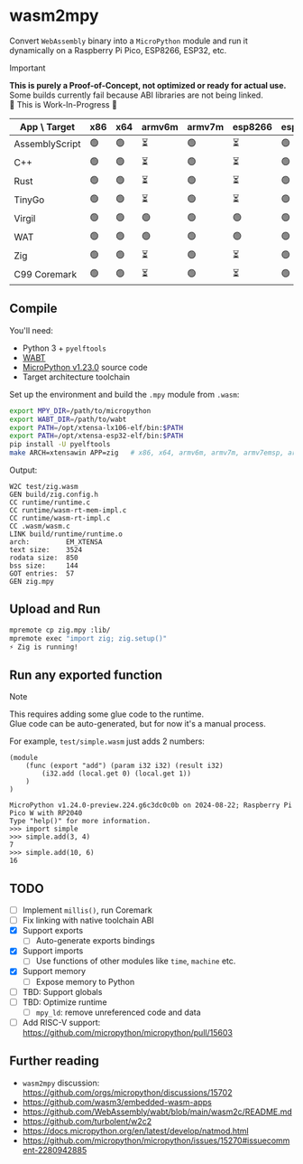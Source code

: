 # wasm2mpy

Convert `WebAssembly` binary into a `MicroPython` module and run it dynamically on a Raspberry Pi Pico, ESP8266, ESP32, etc.

> [!IMPORTANT]
> **This is purely a Proof-of-Concept, not optimized or ready for actual use.**  
> Some builds currently fail because ABI libraries are not being linked.  
> 🚧 This is Work-In-Progress 🚧

| App \ Target   | x86   | x64   | armv6m   | armv7m   | esp8266  | esp32       |
|----------------|-------|-------|----------|----------|----------|-------------|
| AssemblyScript | 🟢    | 🟢    | ⏳       | 🟢       | ⏳       | 🟢          |
| C++            | 🟢    | 🟢    | ⏳       | 🟢       | ⏳       | 🟢          |
| Rust           | 🟢    | 🟢    | ⏳       | 🟢       | ⏳       | 🟢          |
| TinyGo         | 🟢    | 🟢    | ⏳       | 🟢       | ⏳       | 🟢          |
| Virgil         | 🟢    | 🟢    | 🟢       | 🟢       | 🟢       | 🟢          |
| WAT            | 🟢    | 🟢    | 🟢       | 🟢       | 🟢       | 🟢          |
| Zig            | 🟢    | 🟢    | ⏳       | 🟢       | ⏳       | 🟢          |
| C99 Coremark   | 🟢    | 🟢    | ⏳       | 🟢       | ⏳       | 🟢          |

## Compile

You'll need:

- Python 3 + `pyelftools`
- [WABT](https://github.com/WebAssembly/wabt/releases/tag/1.0.36)
- [MicroPython v1.23.0](https://github.com/micropython/micropython) source code
- Target architecture toolchain

Set up the environment and build the `.mpy` module from `.wasm`:

```sh
export MPY_DIR=/path/to/micropython
export WABT_DIR=/path/to/wabt
export PATH=/opt/xtensa-lx106-elf/bin:$PATH
export PATH=/opt/xtensa-esp32-elf/bin:$PATH
pip install -U pyelftools
make ARCH=xtensawin APP=zig   # x86, x64, armv6m, armv7m, armv7emsp, armv7emdp, xtensa, xtensawin
```

Output:

```log
W2C test/zig.wasm
GEN build/zig.config.h
CC runtime/runtime.c
CC runtime/wasm-rt-mem-impl.c
CC runtime/wasm-rt-impl.c
CC .wasm/wasm.c
LINK build/runtime/runtime.o
arch:         EM_XTENSA
text size:    3524
rodata size:  850
bss size:     144
GOT entries:  57
GEN zig.mpy
```

## Upload and Run

```sh
mpremote cp zig.mpy :lib/
mpremote exec "import zig; zig.setup()"
⚡ Zig is running!
```

## Run any exported function

> [!NOTE]
> This requires adding some glue code to the runtime.  
> Glue code can be auto-generated, but for now it's a manual process.

For example, `test/simple.wasm` just adds 2 numbers:

```wat
(module
    (func (export "add") (param i32 i32) (result i32)
        (i32.add (local.get 0) (local.get 1))
    )
)
```

```log
MicroPython v1.24.0-preview.224.g6c3dc0c0b on 2024-08-22; Raspberry Pi Pico W with RP2040
Type "help()" for more information.
>>> import simple
>>> simple.add(3, 4)
7
>>> simple.add(10, 6)
16
```

## TODO

- [ ] Implement `millis()`, run Coremark
- [ ] Fix linking with native toolchain ABI
- [x] Support exports
  - [ ] Auto-generate exports bindings
- [x] Support imports
  - [ ] Use functions of other modules like `time`, `machine` etc.
- [x] Support memory
  - [ ] Expose memory to Python
- [ ] TBD: Support globals
- [ ] TBD: Optimize runtime
  - [ ] `mpy_ld`: remove unreferenced code and data
- [ ] Add RISC-V support: https://github.com/micropython/micropython/pull/15603

## Further reading

- `wasm2mpy` discussion: https://github.com/orgs/micropython/discussions/15702
- https://github.com/wasm3/embedded-wasm-apps
- https://github.com/WebAssembly/wabt/blob/main/wasm2c/README.md
- https://github.com/turbolent/w2c2
- https://docs.micropython.org/en/latest/develop/natmod.html
- https://github.com/micropython/micropython/issues/15270#issuecomment-2280942885
